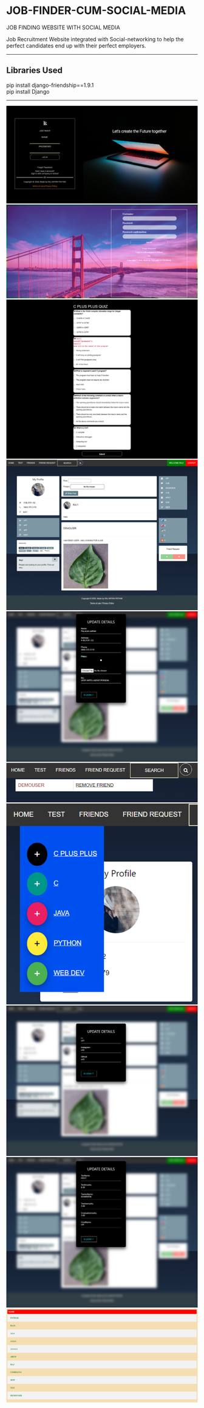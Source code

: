 # JOB-FINDER-CUM-SOCIAL-MEDIA
JOB FINDING WEBSITE WITH SOCIAL MEDIA

Job Recruitment Website integrated with Social-networking to help the perfect candidates end up with their perfect employers.
***
Libraries Used
---
pip install django-friendship==1.9.1<br>
pip install Django
***
<img src="/imagejob/login.png" alt=""/>
<img src="/imagejob/signup.png" alt=""/>
<img src="/imagejob/a.png" alt=""/>
<img src="/imagejob/b.png" alt=""/>
<img src="/imagejob/c.png" alt=""/>
<img src="/imagejob/d.png" alt=""/>
<img src="/imagejob/e.png" alt=""/>
<img src="/imagejob/f.png" alt=""/>
<img src="/imagejob/g.png" alt=""/>
<img src="/imagejob/h.png" alt=""/>
